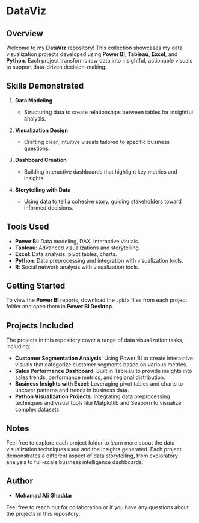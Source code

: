 # DataViz

## Overview

Welcome to my **DataViz** repository! This collection showcases my data visualization projects developed using **Power BI**, **Tableau**, **Excel**, and **Python**. Each project transforms raw data into insightful, actionable visuals to support data-driven decision-making.

## Skills Demonstrated

1. **Data Modeling**
   - Structuring data to create relationships between tables for insightful analysis.

2. **Visualization Design**
   - Crafting clear, intuitive visuals tailored to specific business questions.

3. **Dashboard Creation**
   - Building interactive dashboards that highlight key metrics and insights.

4. **Storytelling with Data**
   - Using data to tell a cohesive story, guiding stakeholders toward informed decisions.

## Tools Used

- **Power BI**: Data modeling, DAX, interactive visuals.
- **Tableau**: Advanced visualizations and storytelling.
- **Excel**: Data analysis, pivot tables, charts.
- **Python**: Data preprocessing and integration with visualization tools.
- **R**: Social network analysis with visualization tools.

## Getting Started

To view the **Power BI** reports, download the `.pbix` files from each project folder and open them in **Power BI Desktop**.

## Projects Included

The projects in this repository cover a range of data visualization tasks, including:

- **Customer Segmentation Analysis**: Using Power BI to create interactive visuals that categorize customer segments based on various metrics.
- **Sales Performance Dashboard**: Built in Tableau to provide insights into sales trends, performance metrics, and regional distribution.
- **Business Insights with Excel**: Leveraging pivot tables and charts to uncover patterns and trends in business data.
- **Python Visualization Projects**: Integrating data preprocessing techniques and visual tools like Matplotlib and Seaborn to visualize complex datasets.

## Notes

Feel free to explore each project folder to learn more about the data visualization techniques used and the insights generated. Each project demonstrates a different aspect of data storytelling, from exploratory analysis to full-scale business intelligence dashboards.

## Author
- **Mohamad Ali Ghaddar**

Feel free to reach out for collaboration or if you have any questions about the projects in this repository.
